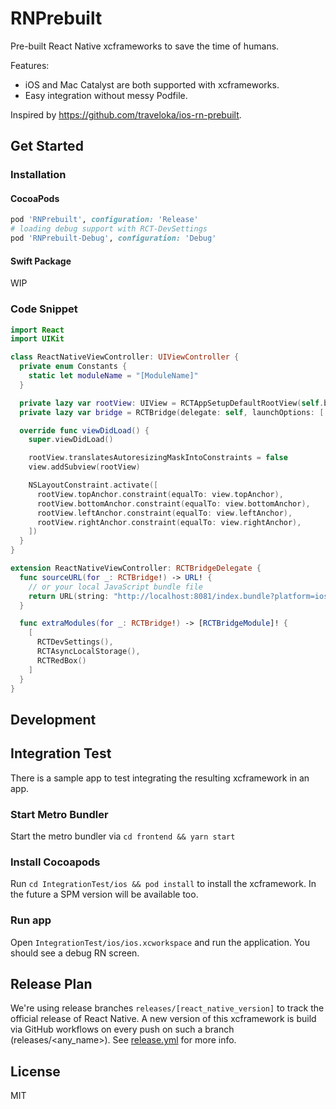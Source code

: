 # RNPrebuilt

Pre-built React Native xcframeworks to save the time of humans.

Features:

- iOS and Mac Catalyst are both supported with xcframeworks.
- Easy integration without messy Podfile.

Inspired by <https://github.com/traveloka/ios-rn-prebuilt>.

## Get Started

### Installation

#### CocoaPods

```rb
pod 'RNPrebuilt', configuration: 'Release'
# loading debug support with RCT-DevSettings
pod 'RNPrebuilt-Debug', configuration: 'Debug'
```

#### Swift Package

WIP

### Code Snippet

```swift
import React
import UIKit

class ReactNativeViewController: UIViewController {
  private enum Constants {
    static let moduleName = "[ModuleName]"
  }

  private lazy var rootView: UIView = RCTAppSetupDefaultRootView(self.bridge, Constants.moduleName, [:])
  private lazy var bridge = RCTBridge(delegate: self, launchOptions: [:])

  override func viewDidLoad() {
    super.viewDidLoad()

    rootView.translatesAutoresizingMaskIntoConstraints = false
    view.addSubview(rootView)

    NSLayoutConstraint.activate([
      rootView.topAnchor.constraint(equalTo: view.topAnchor),
      rootView.bottomAnchor.constraint(equalTo: view.bottomAnchor),
      rootView.leftAnchor.constraint(equalTo: view.leftAnchor),
      rootView.rightAnchor.constraint(equalTo: view.rightAnchor),
    ])
  }
}

extension ReactNativeViewController: RCTBridgeDelegate {
  func sourceURL(for _: RCTBridge!) -> URL! {
    // or your local JavaScript bundle file
    return URL(string: "http://localhost:8081/index.bundle?platform=ios")!
  }

  func extraModules(for _: RCTBridge!) -> [RCTBridgeModule]! {
    [
      RCTDevSettings(),
      RCTAsyncLocalStorage(),
      RCTRedBox()
    ]
  }
}


```

## Development

## Integration Test
There is a sample app to test integrating the resulting xcframework in an app. 

### Start Metro Bundler
Start the metro bundler via `cd frontend && yarn start`

### Install Cocoapods
Run `cd IntegrationTest/ios && pod install` to install the xcframework. In the future a SPM version will be available too.

### Run app
Open `IntegrationTest/ios/ios.xcworkspace` and run the application. You should see a debug RN screen.

## Release Plan

We're using release branches `releases/[react_native_version]` to track the official release of React Native.
A new version of this xcframework is build via GitHub workflows on every push on such a branch (releases/<any_name>).
See [release.yml](./.github/workflows/release.yml) for more info.

## License
MIT
